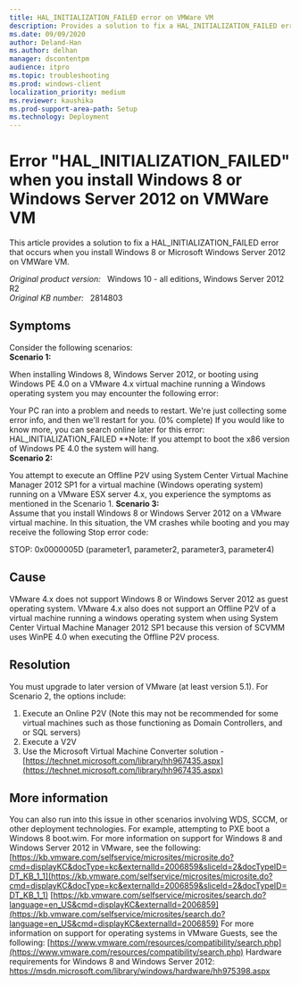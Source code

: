 ```yaml
---
title: HAL_INITIALIZATION_FAILED error on VMWare VM
description: Provides a solution to fix a HAL_INITIALIZATION_FAILED error that occurs when you install Windows 8 or Microsoft Windows Server 2012 on VMWare VM.
ms.date: 09/09/2020
author: Deland-Han
ms.author: delhan
manager: dscontentpm
audience: itpro
ms.topic: troubleshooting
ms.prod: windows-client
localization_priority: medium
ms.reviewer: kaushika
ms.prod-support-area-path: Setup
ms.technology: Deployment
---
```

# Error "HAL_INITIALIZATION_FAILED" when you install Windows 8 or Windows Server 2012 on VMWare VM

This article provides a solution to fix a HAL_INITIALIZATION_FAILED error that occurs when you install Windows 8 or Microsoft Windows Server 2012 on VMWare VM.

_Original product version:_ &nbsp; Windows 10 - all editions, Windows Server 2012 R2  
_Original KB number:_ &nbsp; 2814803

## Symptoms

Consider the following scenarios:  
 **Scenario 1:**  

When installing Windows 8, Windows Server 2012, or booting using Windows PE 4.0 on a VMware 4.x virtual machine running a Windows operating system you may encounter the following error: 

Your PC ran into a problem and needs to restart. We're just collecting some error info, and then we'll restart for you. (0% complete) 
 If you would like to know more, you can search online later for this error: HAL_INITIALIZATION_FAILED 
 **Note: If you attempt to boot the x86 version of Windows PE 4.0 the system will hang.  
 **Scenario 2:**  

You attempt to execute an Offline P2V using System Center Virtual Machine Manager 2012 SP1 for a virtual machine (Windows operating system) running on a VMware ESX server 4.x, you experience the symptoms as mentioned in the Scenario 1. 
 **Scenario 3:**  
 Assume that you install Windows 8 or Windows Server 2012 on a VMware virtual machine. In this situation, the VM crashes while booting and you may receive the following Stop error code:

STOP: 0x0000005D (parameter1, parameter2, parameter3, parameter4) 

## Cause

VMware 4.x does not support Windows 8 or Windows Server 2012 as guest operating system. VMware 4.x also does not support an Offline P2V of a virtual machine running a windows operating system when using System Center Virtual Machine Manager 2012 SP1 because this version of SCVMM uses WinPE 4.0 when executing the Offline P2V process. 

## Resolution

You must upgrade to later version of VMware (at least version 5.1). 
 For Scenario 2, the options include: 
1. Execute an Online P2V (Note this may not be recommended for some virtual machines such as those functioning as Domain Controllers, and or SQL servers) 
2. Execute a V2V 
3. Use the Microsoft Virtual Machine Converter solution - [https://technet.microsoft.com/library/hh967435.aspx](https://technet.microsoft.com/library/hh967435.aspx) 

## More information

You can also run into this issue in other scenarios involving WDS, SCCM, or other deployment technologies.  For example, attempting to PXE boot a Windows 8 boot.wim. 
For more information on support for Windows 8 and Windows Server 2012 in VMware, see the following: [https://kb.vmware.com/selfservice/microsites/microsite.do?cmd=displayKC&docType=kc&externalId=2006859&sliceId=2&docTypeID=DT_KB_1_1](https://kb.vmware.com/selfservice/microsites/microsite.do?cmd=displayKC&docType=kc&externalId=2006859&sliceId=2&docTypeID=DT_KB_1_1) 
 [https://kb.vmware.com/selfservice/microsites/search.do?language=en_US&cmd=displayKC&externalId=2006859](https://kb.vmware.com/selfservice/microsites/search.do?language=en_US&cmd=displayKC&externalId=2006859) 
For more information on support for operating systems in VMware Guests, see the following: [https://www.vmware.com/resources/compatibility/search.php](https://www.vmware.com/resources/compatibility/search.php) 
Hardware requirements for Windows 8 and Windows Server 2012: [https://msdn.microsoft.com/library/windows/hardware/hh975398.aspx <!--ERROR-->](https://msdn.microsoft.com/library/windows/hardware/hh975398.aspx)
